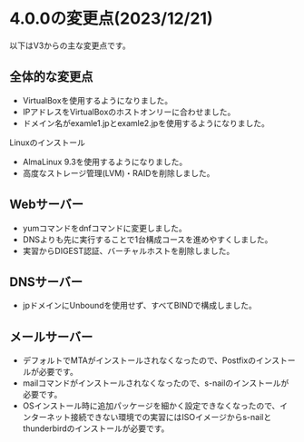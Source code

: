 # 4.0.0の変更点(2023/12/21)
以下はV3からの主な変更点です。

## 全体的な変更点
- VirtualBoxを使用するようになりました。
- IPアドレスをVirtualBoxのホストオンリーに合わせました。
- ドメイン名がexamle1.jpとexamle2.jpを使用するようになりました。

Linuxのインストール
- AlmaLinux 9.3を使用するようになりました。
- 高度なストレージ管理(LVM)・RAIDを削除しました。

## Webサーバー
- yumコマンドをdnfコマンドに変更しました。
- DNSよりも先に実行することで1台構成コースを進めやすくしました。
- 実習からDIGEST認証、バーチャルホストを削除しました。

## DNSサーバー
- jpドメインにUnboundを使用せず、すべてBINDで構成しました。

## メールサーバー
- デフォルトでMTAがインストールされなくなったので、Postfixのインストールが必要です。
- mailコマンドがインストールされなくなったので、s-nailのインストールが必要です。
- OSインストール時に追加パッケージを細かく設定できなくなったので、インターネット接続できない環境での実習にはISOイメージからs-nailとthunderbirdのインストールが必要です。
